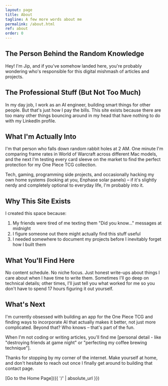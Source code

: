 ```yaml
---
layout: page
title: About
tagline: A few more words about me
permalink: /about.html
ref: about
order: 0
---
```


## The Person Behind the Random Knowledge

Hey! I'm Jip, and if you've somehow landed here, you're probably wondering who's responsible for this digital mishmash of articles and projects.

## The Professional Stuff (But Not Too Much)

In my day job, I work as an AI engineer, building smart things for other people. But that's just how I pay the bills. This site exists because there are too many other things bouncing around in my head that have nothing to do with my LinkedIn profile.

## What I'm Actually Into

I'm that person who falls down random rabbit holes at 2 AM. One minute I'm comparing frame rates in World of Warcraft across different Mac models, and the next I'm testing every card sleeve on the market to find the perfect protection for my One Piece TCG collection.

Tech, gaming, programming side projects, and occasionally hacking my own home systems (looking at you, Enphase solar panels) – if it's slightly nerdy and completely optional to everyday life, I'm probably into it.

## Why This Site Exists

I created this space because:

1. My friends were tired of me texting them "Did you know..." messages at midnight
2. I figure someone out there might actually find this stuff useful
3. I needed somewhere to document my projects before I inevitably forget how I built them

## What You'll Find Here

No content schedule. No niche focus. Just honest write-ups about things I care about when I have time to write them. Sometimes I'll go deep on technical details; other times, I'll just tell you what worked for me so you don't have to spend 17 hours figuring it out yourself.

## What's Next

I'm currently obsessed with building an app for the One Piece TCG and finding ways to incorporate AI that actually makes it better, not just more complicated. Beyond that? Who knows – that's part of the fun.

When I'm not coding or writing articles, you'll find me [personal detail - like "destroying friends at game night" or "perfecting my coffee brewing technique"].

Thanks for stopping by my corner of the internet. Make yourself at home, and don't hesitate to reach out once I finally get around to building that contact page.


[Go to the Home Page]({{ '/' | absolute_url }})
